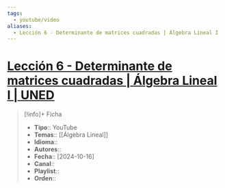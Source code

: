 ```yaml
---
tags:
  - youtube/video
aliases:
  - Lección 6 - Determinante de matrices cuadradas | Álgebra Lineal I | UNED
---
```

# [Lección 6 - Determinante de matrices cuadradas | Álgebra Lineal I | UNED](https://www.youtube.com/watch?v=AVzgwtY0xz4)

>[!info]+ Ficha
>- **Tipo**:: YouTube
>- **Temas**:: [[Álgebra Lineal]]
>- **Idioma**::
>- **Autores**::
>- **Fecha**:: [2024-10-16]
>- **Canal**::
>- **Playlist**::
>- **Orden**::
